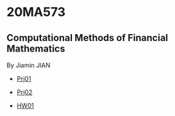 # 20MA573
## Computational Methods of Financial Mathematics

By Jiamin JIAN


- [Prj01](https://github.com/JiaminJIAN/20MA573/blob/master/src/prj01.ipynb)

- [Prj02](https://github.com/JiaminJIAN/20MA573/blob/master/src/prj02.ipynb)

- [HW01](https://github.com/JiaminJIAN/20MA573/blob/master/src/HW1.ipynb)
